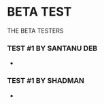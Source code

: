 BETA TEST
====================
THE BETA TESTERS

### TEST #1 BY SANTANU DEB ###
 - 


### TEST #1 BY SHADMAN ###
 - 